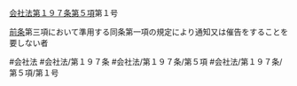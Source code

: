 [会社法第１９７条第５項](会社法＿＿＿＿第１９７条第５項)第１号

[前条](会社法＿＿＿＿第１９６条第１項)第三項において準用する同条第一項の規定により通知又は催告をすることを要しない者


#会社法
#会社法/第１９７条
#会社法/第１９７条/第５項
#会社法/第１９７条/第５項/第１号
